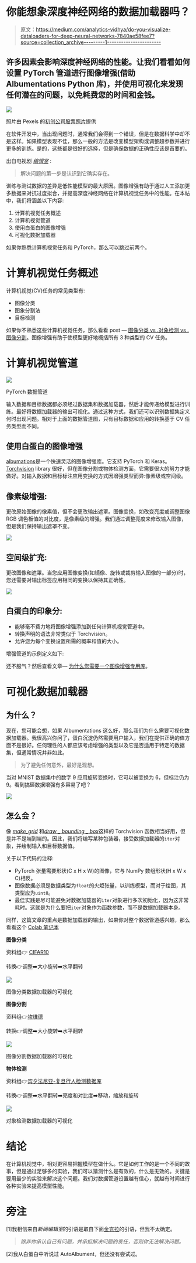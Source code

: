 # 你能想象深度神经网络的数据加载器吗？

> 原文：<https://medium.com/analytics-vidhya/do-you-visualize-dataloaders-for-deep-neural-networks-7840ae58fee7?source=collection_archive---------1----------------------->

## 许多因素会影响深度神经网络的性能。让我们看看如何设置 PyTorch 管道进行图像增强(借助 Albumentations Python 库)，并使用可视化来发现任何潜在的问题，以免耗费您的时间和金钱。

![](img/eb1ef6e79cdedf92311854f85ab5dc88.png)

照片由 Pexels 的[初创公司股票照片](https://www.pexels.com/photo/man-wearing-black-and-white-stripe-shirt-looking-at-white-printer-papers-on-the-wall-212286/)提供

在软件开发中，当出现问题时，通常我们会得到一个错误，但是在数据科学中却不是这样。如果模型表现不佳，那么一般的方法是改变模型架构或调整超参数并进行更多的训练。是的，这些都是很好的选择，但是确保数据的正确性应该是首要的。

出自电视剧 [*编辑室*](https://www.imdb.com/title/tt1870479/) :

> 解决问题的第一步是认识到它确实存在。

训练与测试数据的差异是低性能模型的最大原因。图像增强有助于通过人工添加更多数据来对抗过度拟合，并提高深度神经网络在计算机视觉任务中的性能。在本帖中，我们将涵盖以下内容:

1.  计算机视觉任务概述
2.  计算机视觉管道
3.  使用白蛋白的图像增强
4.  可视化数据加载器

如果你熟悉计算机视觉任务和 PyTorch，那么可以跳过前两个。

# 计算机视觉任务概述

计算机视觉(CV)任务的常见类型有:

*   图像分类
*   图象分割法
*   目标检测

如果你不熟悉这些计算机视觉任务，那么看看 post — [图像分类 vs .对象检测 vs .图像分割](/analytics-vidhya/image-classification-vs-object-detection-vs-image-segmentation-f36db85fe81)。图像增强有助于使模型更好地概括所有 3 种类型的 CV 任务。

# 计算机视觉管道

![](img/2a78dec4c84466a5bc555354bd81805d.png)

PyTorch 数据管道

输入数据和目标数据都必须经过数据集和数据加载器，然后才能传递给模型进行训练。最好将数据加载器的输出可视化。通过这种方式，我们还可以识别数据集定义何时出现问题。相对于上面的数据管道图，只有目标数据和应用的转换基于 CV 任务类型而不同。

## 使用白蛋白的图像增强

[albumations](https://albumentations.ai/docs/)是一个快速灵活的图像增强库。它支持 PyTorch 和 Keras。 [Torchvision](https://pytorch.org/vision/stable/index.html) library 很好，但在图像分割或物体检测方面，它需要很大的努力才能做好。对输入数据和目标标注应用变换的方式因增强类型而异:像素级或空间级。

## **像素级增强:**

更改原始图像的像素值，但不会更改输出遮罩。图像变换，如改变亮度或调整图像 RGB 调色板值的对比度，是像素级的增强。我们通过调整亮度来修改输入图像，但是我们保持输出遮罩不变。

![](img/07e90c144c082e9c99e6568f5535273f.png)

## **空间级扩充:**

更改图像和遮罩。当您应用图像变换(如镜像、旋转或裁剪输入图像的一部分)时，您还需要对输出标签应用相同的变换以保持其正确性。

![](img/2da6237d00190ea11c2d364273e54303.png)

## **白蛋白的印象分:**

*   能够毫不费力地将图像增强添加到任何计算机视觉管道中。
*   转换声明的语法非常类似于 Torchvision。
*   允许您为每个变换设置所需的概率和值的大小。

增强管道的示例定义如下:

还不服气？然后查看文章— [为什么您需要一个图像增强专用库](https://albumentations.ai/docs/introduction/why_you_need_a_dedicated_library_for_image_augmentation/)。

# 可视化数据加载器

## 为什么？

现在，您可能会想，如果 Albumentations 这么好，那么我们为什么需要可视化数据加载器。我很高兴你问了，蛋白沉淀仍然需要用户输入，我们在提供正确的值方面不是很好。任何理性的人都应该考虑增强的类型以及它是否适用于特定的数据集，但通常情况并非如此。

> 为了避免任何意外，最好是观想。

当对 MNIST 数据集中的数字 9 应用旋转变换时，它可以被变换为 6，但标注仍为 9。看到搞砸数据增强有多容易了吧？

![](img/9f32e4ffcd807ba66e0027fd2b4db7e6.png)

## 怎么会？

像 [*make_grid*](https://pytorch.org/vision/stable/utils.html#torchvision.utils.make_grid) 和[*draw _ bounding _ box*](https://pytorch.org/vision/stable/utils.html#torchvision.utils.draw_bounding_boxes)这样的 Torchvision 函数相当好用，但是并不是端到端的。因此，我们将编写某种包装器，接受数据加载器的`iter`对象，并绘制输入和目标数据值。

关于以下代码的注释:

*   PyTorch 张量需要形状(C x H x W)的图像，它与 NumPy 数组形状(H x W x C)相反。
*   图像数据必须是数据类型为`float`的火炬张量，以训练模型，而对于绘图，其类型应为`uint8`。
*   最佳实践是尽可能避免对数据加载器的`iter`对象进行多次初始化，因为这非常耗时。这就是为什么要把`iter`对象作为函数参数，而不是数据加载器本身。

同样，这篇文章的重点是数据加载器的输出，如果你对整个数据管道感兴趣，那么看看这个 [Colab 笔记本](https://colab.research.google.com/drive/1xnYAmyWqMKMaYDY4J6yty_hQEIPrLMcK?usp=sharing)

**图像分类**

资料组👉 [CIFAR10](https://www.cs.toronto.edu/%7Ekriz/cifar.html)

转换👉调整➡️大小旋转➡️水平翻转

![](img/5eeea2ae371b9277843135d2192978db.png)

图像分类数据加载器的可视化

**图像分割**

资料组👉[坎维德](http://mi.eng.cam.ac.uk/research/projects/VideoRec/CamSeq01/)

转换👉调整➡️大小旋转➡️水平翻转

![](img/19431835570ce7ec41e4881e1fdf71d0.png)

图像分割数据加载器的可视化

**物体检测**

资料组👉[宾夕法尼亚-复旦行人检测数据库](https://www.cis.upenn.edu/%7Ejshi/ped_html/)

转换👉调整➡️水平翻转➡️亮度和对比度➡️移动，缩放和旋转

![](img/2cfe282a6e09db50e5a84ac4701249d6.png)

对象检测数据加载器的可视化

# 结论

在计算机视觉中，相对更容易把握模型在做什么。它是如何工作的是一个不同的故事，但是通过足够多的实验，我们可以猜测什么是有效的，什么是无效的。关键是要用最少的实验来解决这个问题。我们对数据管道设置越有信心，就越有时间进行各种实验来提高模型性能。

# 旁注

[1]我相信来自*新闻编辑室*的引语是取自下面[金克拉](https://en.wikipedia.org/wiki/Zig_Ziglar)的引语，但我不太确定。

> *除非你承认自己有问题，并承担解决问题的责任，否则你无法解决问题。*

[2]我从白蛋白中听说过 AutoAlbument，但还没有尝试过。